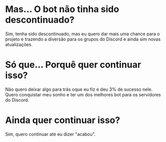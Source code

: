 # Mas... O bot não tinha sido descontinuado?
Sim, tenha sido descontinuado, mas eu quero dar mais uma chance para o projeto e trazendo a diversão para os grupos do Discord e ainda sim novas atualizações.

# Só que... Porquê quer continuar isso?
Não quero deixar algo para trás oque eu fiz e deu 3% de sucesso nele. Quero conquistar meu sonho e ter um dos melhores bot para os servidores do Discord.

# Ainda quer continuar isso?
Sim, quero continuar até eu dizer "acabou".
